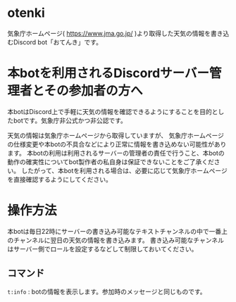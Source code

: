 # otenki

気象庁ホームページ( https://www.jma.go.jp/ )より取得した天気の情報を書き込むDiscord bot「おてんき」です。

# 本botを利用されるDiscordサーバー管理者とその参加者の方へ

本botはDiscord上で手軽に天気の情報を確認できるようにすることを目的としたbotです。気象庁非公式かつ非公認です。

天気の情報は気象庁ホームページから取得していますが、
気象庁ホームページの仕様変更や本botの不具合などにより正常に情報を書き込めない可能性があります。
本botの利用は利用されるサーバーの管理者の責任で行うこと、本botの動作の確実性についてbot製作者の私自身は保証できないことをご了承ください。
したがって、本botを利用される場合は、必要に応じて気象庁ホームページを直接確認するようにしてください。

# 操作方法

本botは毎日22時にサーバーの書き込み可能なテキストチャンネルの中で一番上のチャンネルに翌日の天気の情報を書き込みます。
書き込み可能なチャンネルはサーバー側でロールを設定するなどして制限しておいてください。

## コマンド

`t:info` : botの情報を表示します。参加時のメッセージと同じものです。
